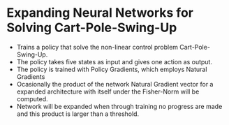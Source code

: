 # Expanding Neural Networks for Solving Cart-Pole-Swing-Up

- Trains a policy that solve the non-linear control problem Cart-Pole-Swing-Up. 
- The policy takes five states as input and gives one action as output.
- The policy is trained with Policy Gradients, which employs Natural Gradients
- Ocasionally the product of the network Natural Gradient vector for a expanded architecture with itself under the Fisher-Norm will be computed.
- Network will be expanded when through training no progress are made and this product is larger than a threshold.

